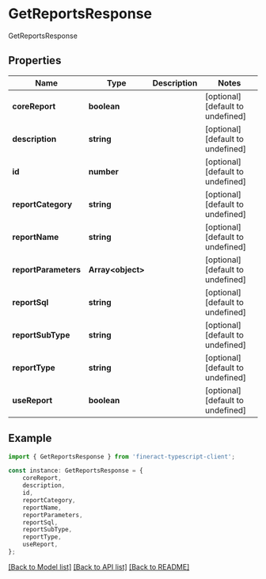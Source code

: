 # GetReportsResponse

GetReportsResponse

## Properties

Name | Type | Description | Notes
------------ | ------------- | ------------- | -------------
**coreReport** | **boolean** |  | [optional] [default to undefined]
**description** | **string** |  | [optional] [default to undefined]
**id** | **number** |  | [optional] [default to undefined]
**reportCategory** | **string** |  | [optional] [default to undefined]
**reportName** | **string** |  | [optional] [default to undefined]
**reportParameters** | **Array&lt;object&gt;** |  | [optional] [default to undefined]
**reportSql** | **string** |  | [optional] [default to undefined]
**reportSubType** | **string** |  | [optional] [default to undefined]
**reportType** | **string** |  | [optional] [default to undefined]
**useReport** | **boolean** |  | [optional] [default to undefined]

## Example

```typescript
import { GetReportsResponse } from 'fineract-typescript-client';

const instance: GetReportsResponse = {
    coreReport,
    description,
    id,
    reportCategory,
    reportName,
    reportParameters,
    reportSql,
    reportSubType,
    reportType,
    useReport,
};
```

[[Back to Model list]](../README.md#documentation-for-models) [[Back to API list]](../README.md#documentation-for-api-endpoints) [[Back to README]](../README.md)

